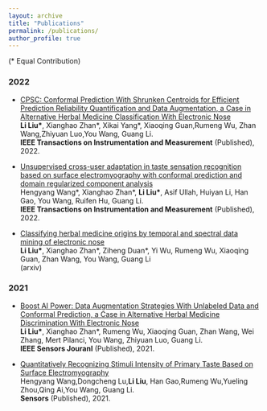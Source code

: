 ```yaml
---
layout: archive
title: "Publications"
permalink: /publications/
author_profile: true
---
```


<!-- {% if author.googlescholar %}
  You can also find my articles on <u><a href="{{author.googlescholar}}">my Google Scholar profile</a>.</u>
{% endif %} -->

<!-- {% include base_path %} -->
(\* Equal Contribution)


### 2022
* [CPSC: Conformal Prediction With Shrunken Centroids for Efficient Prediction Reliability Quantification and Data Augmentation, a Case in Alternative Herbal Medicine Classification With Electronic Nose](https://ieeexplore.ieee.org/abstract/document/9667498) <br/>
**Li Liu\***, Xianghao Zhan\*, Xikai Yang\*, Xiaoqing Guan,Rumeng Wu, Zhan Wang,Zhiyuan Luo,You Wang, Guang Li. <br/>
**IEEE Transactions on Instrumentation and Measurement** (Published), 2022. 

* [Unsupervised cross-user adaptation in taste sensation
recognition based on surface electromyography with conformal prediction and domain regularized component analysis](https://ieeexplore.ieee.org/document/9777907) <br/>
Hengyang Wang\*, Xianghao Zhan\*, **Li Liu\***, Asif Ullah, Huiyan Li, Han Gao, You Wang, Ruifen Hu, Guang Li. <br/>
**IEEE Transactions on Instrumentation and Measurement** (Published), 2022. 

* [Classifying herbal medicine origins by temporal and spectral data mining of electronic nose](https://arxiv.org/abs/2104.06640)<br/>
**Li Liu\***, Xianghao Zhan\*, Ziheng Duan\*, Yi Wu, Rumeng Wu, Xiaoqing Guan, Zhan Wang, You Wang, Guang Li<br/>
(arxiv)


### 2021
* [Boost AI Power: Data Augmentation Strategies With Unlabeled Data and Conformal Prediction, a Case in Alternative Herbal Medicine Discrimination With Electronic Nose](https://ieeexplore.ieee.org/abstract/document/9505688) <br/>
**Li Liu\***, Xianghao Zhan\*, Rumeng Wu, Xiaoqing Guan, Zhan Wang, Wei Zhang, Mert Pilanci, You Wang, Zhiyuan Luo, Guang Li.<br/> **IEEE Sensors Jouranl** (Published), 2021. 

* [Quantitatively Recognizing Stimuli Intensity of Primary Taste Based on Surface Electromyography](https://www.mdpi.com/1424-8220/21/21/6965) <br/>
Hengyang Wang,Dongcheng Lu,**Li Liu**, Han Gao,Rumeng Wu,Yueling Zhou,Qing Ai,You Wang, Guang Li.<br/>
**Sensors** (Published), 2021. 
